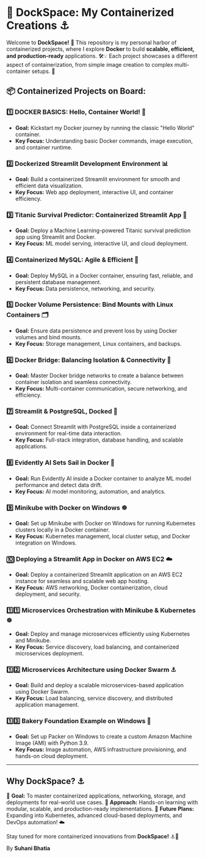 # 🐳 DockSpace: My Containerized Creations ⚓

Welcome to **DockSpace!** 🌊 This repository is my personal harbor of containerized projects, where I explore **Docker** to build **scalable, efficient, and production-ready** applications. 🛠️💡 Each project showcases a different aspect of containerization, from simple image creation to complex multi-container setups. 🚀

## 📦 Containerized Projects on Board:

### 1️⃣ DOCKER BASICS: Hello, Container World! 🐳
- **Goal:** Kickstart my Docker journey by running the classic "Hello World" container.
- **Key Focus:** Understanding basic Docker commands, image execution, and container runtime.

### 2️⃣ Dockerized Streamlit Development Environment 📊
- **Goal:** Build a containerized Streamlit environment for smooth and efficient data visualization.
- **Key Focus:** Web app deployment, interactive UI, and container efficiency.

### 3️⃣ Titanic Survival Predictor: Containerized Streamlit App 🚢
- **Goal:** Deploy a Machine Learning-powered Titanic survival prediction app using Streamlit and Docker.
- **Key Focus:** ML model serving, interactive UI, and cloud deployment.

### 4️⃣ Containerized MySQL: Agile & Efficient 🐬
- **Goal:** Deploy MySQL in a Docker container, ensuring fast, reliable, and persistent database management.
- **Key Focus:** Data persistence, networking, and security.

### 5️⃣ Docker Volume Persistence: Bind Mounts with Linux Containers 🗂️
- **Goal:** Ensure data persistence and prevent loss by using Docker volumes and bind mounts.
- **Key Focus:** Storage management, Linux containers, and backups.

### 6️⃣ Docker Bridge: Balancing Isolation & Connectivity 🔗
- **Goal:** Master Docker bridge networks to create a balance between container isolation and seamless connectivity.
- **Key Focus:** Multi-container communication, secure networking, and efficiency.

### 7️⃣ Streamlit & PostgreSQL, Docked 🐘
- **Goal:** Connect Streamlit with PostgreSQL inside a containerized environment for real-time data interaction.
- **Key Focus:** Full-stack integration, database handling, and scalable applications.

### 8️⃣ Evidently AI Sets Sail in Docker 🧠
- **Goal:** Run Evidently AI inside a Docker container to analyze ML model performance and detect data drift.
- **Key Focus:** AI model monitoring, automation, and analytics.

### 9️⃣ Minikube with Docker on Windows ☸️
- **Goal:** Set up Minikube with Docker on Windows for running Kubernetes clusters locally in a Docker container.
- **Key Focus:** Kubernetes management, local cluster setup, and Docker integration on Windows.

### 🔟 Deploying a Streamlit App in Docker on AWS EC2 ☁️
- **Goal:** Deploy a containerized Streamlit application on an AWS EC2 instance for seamless and scalable web app hosting.
- **Key Focus:** AWS networking, Docker containerization, cloud deployment, and security.

### 1️⃣1️⃣ Microservices Orchestration with Minikube & Kubernetes ☸️
- **Goal:** Deploy and manage microservices efficiently using Kubernetes and Minikube.
- **Key Focus:** Service discovery, load balancing, and containerized microservices deployment.

### 1️⃣2️⃣ Microservices Architecture using Docker Swarm ⚓
- **Goal:** Build and deploy a scalable microservices-based application using Docker Swarm.
- **Key Focus:** Load balancing, service discovery, and distributed application management.

### 1️⃣3️⃣ Bakery Foundation Example on Windows 🍞
- **Goal:** Set up Packer on Windows to create a custom Amazon Machine Image (AMI) with Python 3.9.
- **Key Focus:** Image automation, AWS infrastructure provisioning, and hands-on cloud deployment.

---

## Why DockSpace? ⚓

🚀 **Goal:** To master containerized applications, networking, storage, and deployments for real-world use cases.
🔬 **Approach:** Hands-on learning with modular, scalable, and production-ready implementations.
🔮 **Future Plans:** Expanding into Kubernetes, advanced cloud-based deployments, and DevOps automation! ☁️

Stay tuned for more containerized innovations from **DockSpace!** ⚓🚀

By **Suhani Bhatia**
